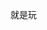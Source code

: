 <!--
 * @Author: your name
 * @Date: 2021-05-18 15:15:02
 * @LastEditTime: 2021-05-18 20:56:18
 * @LastEditors: Please set LastEditors
 * @Description: In User Settings Edit
 * @FilePath: \geekTest\redeme.md
-->
就是玩